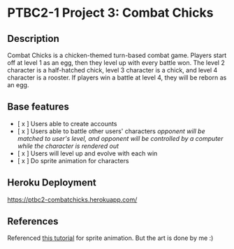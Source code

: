 # PTBC2-1 Project 3: Combat Chicks

## Description

Combat Chicks is a chicken-themed turn-based combat game. Players start off at level 1 as an egg, then they level up with every battle won. The level 2 character is a half-hatched chick, level 3 character is a chick, and level 4 character is a rooster. If players win a battle at level 4, they will be reborn as an egg.

## Base features

- [ x ] Users able to create accounts
- [ x ] Users able to battle other users' characters
  _opponent will be matched to user's level, and opponent will be controlled by a computer while the character is rendered out_
- [ x ] Users will level up and evolve with each win
- [ x ] Do sprite animation for characters

## Heroku Deployment
https://ptbc2-combatchicks.herokuapp.com/

## References
Referenced [this tutorial](https://www.youtube.com/watch?v=CY0HE277IBM) for sprite animation. But the art is done by me :)
